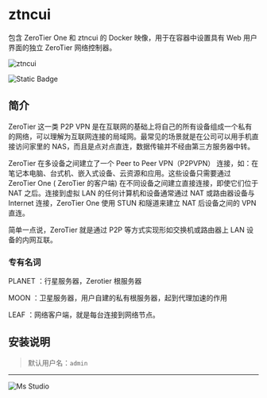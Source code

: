 # ztncui

包含 ZeroTier One 和 ztncui 的 Docker 映像，用于在容器中设置具有 Web 用户界面的独立 ZeroTier 网络控制器。

![ztncui](https://docs.zerotier.com/assets/images/integrating-gateway-f59b544e1196b304d4fc502a64b19e27.png)

![Static Badge](https://img.shields.io/badge/%E6%96%B0%E7%96%86%E8%90%8C%E6%A3%AE%E8%BD%AF%E4%BB%B6%E5%BC%80%E5%8F%91%E5%B7%A5%E4%BD%9C%E5%AE%A4-%E6%8F%90%E4%BE%9B%E6%8A%80%E6%9C%AF%E6%94%AF%E6%8C%81-blue)

## 简介

ZeroTier 这一类 P2P VPN 是在互联网的基础上将自己的所有设备组成一个私有的网络，可以理解为互联网连接的局域网。最常见的场景就是在公司可以用手机直接访问家里的
NAS，而且是点对点直连，数据传输并不经由第三方服务器中转。

ZeroTier 在多设备之间建立了一个 Peer to Peer VPN（P2PVPN） 连接，如：在笔记本电脑、台式机、嵌入式设备、云资源和应用。这些设备只需要通过
ZeroTier One ( ZeroTier 的客户端) 在不同设备之间建立直接连接，即使它们位于 NAT 之后。连接到虚拟 LAN 的任何计算机和设备通常通过
NAT 或路由器设备与 Internet 连接，ZeroTier One 使用 STUN 和隧道来建立 NAT 后设备之间的 VPN 直连。

简单一点说，ZeroTier 就是通过 P2P 等方式实现形如交换机或路由器上 LAN 设备的内网互联。

### 专有名词

PLANET ：行星服务器，Zerotier 根服务器

MOON ：卫星服务器，用户自建的私有根服务器，起到代理加速的作用

LEAF ：网络客户端，就是每台连接到网络节点。

## 安装说明

> 默认用户名：`admin`

---

![Ms Studio](https://file.lifebus.top/imgs/ms_blank_001.png)
